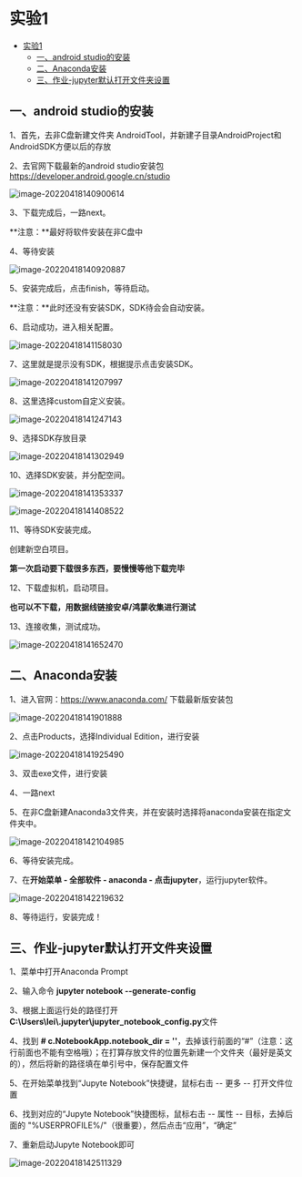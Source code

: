 # 实验1

- [实验1](#实验1)
  - [一、android studio的安装](#一android-studio的安装)
  - [二、Anaconda安装](#二anaconda安装)
  - [三、作业-jupyter默认打开文件夹设置](#三作业-jupyter默认打开文件夹设置)

## 一、android studio的安装

1、首先，去非C盘新建文件夹 AndroidTool，并新建子目录AndroidProject和AndroidSDK方便以后的存放

2、去官网下载最新的android studio安装包 https://developer.android.google.cn/studio

![image-20220418140900614](images/image-20220418140900614.png)

3、下载完成后，一路next。

**注意：**最好将软件安装在非C盘中

4、等待安装

![image-20220418140920887](images/image-20220418140920887.png)

5、安装完成后，点击finish，等待启动。

**注意：**此时还没有安装SDK，SDK待会会自动安装。

6、启动成功，进入相关配置。

![image-20220418141158030](images/image-20220418141158030.png)

7、这里就是提示没有SDK，根据提示点击安装SDK。

![image-20220418141207997](images/image-20220418141207997.png)

8、这里选择custom自定义安装。

![image-20220418141247143](images/image-20220418141247143.png)

9、选择SDK存放目录

![image-20220418141302949](images/image-20220418141302949.png)

10、选择SDK安装，并分配空间。

![image-20220418141353337](images/image-20220418141353337.png)

![image-20220418141408522](images/image-20220418141408522.png)

11、等待SDK安装完成。

创建新空白项目。

**第一次启动要下载很多东西，要慢慢等他下载完毕**

12、下载虚拟机，启动项目。

**也可以不下载，用数据线链接安卓/鸿蒙收集进行测试**

13、连接收集，测试成功。

![image-20220418141652470](images/image-20220418141652470.png)



## 二、Anaconda安装

1、进入官网：https://www.anaconda.com/ 下载最新版安装包

![image-20220418141901888](images/image-20220418141901888.png)

2、点击Products，选择Individual Edition，进行安装

![image-20220418141925490](images/image-20220418141925490.png)

3、双击exe文件，进行安装

4、一路next

5、在非C盘新建Anaconda3文件夹，并在安装时选择将anaconda安装在指定文件夹中。

![image-20220418142104985](images/image-20220418142104985.png)

6、等待安装完成。

7、在**开始菜单 - 全部软件 - anaconda - 点击jupyter**，运行jupyter软件。

![image-20220418142219632](images/image-20220418142219632.png)

8、等待运行，安装完成！



## 三、作业-jupyter默认打开文件夹设置

1、菜单中打开Anaconda Prompt

2、输入命令 **jupyter notebook --generate-config**

3、根据上面运行处的路径打开**C:\Users\lei\\.jupyter\jupyter_notebook_config.py**文件

4、找到 **# c.NotebookApp.notebook_dir = ''**，去掉该行前面的“#”（注意：这行前面也不能有空格哦）；在打算存放文件的位置先新建一个文件夹（最好是英文的），然后将新的路径填在单引号中，保存配置文件

5、在开始菜单找到“Jupyte Notebook”快捷键，鼠标右击 -- 更多 -- 打开文件位置

6、找到对应的“Jupyte Notebook”快捷图标，鼠标右击 -- 属性 -- 目标，去掉后面的 "%USERPROFILE%/"（很重要），然后点击“应用”，“确定”　　

7、重新启动Jupyte Notebook即可

![image-20220418142511329](images/image-20220418142511329.png)

